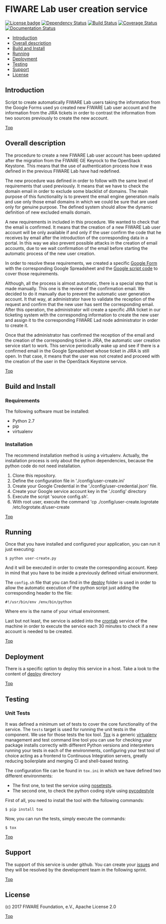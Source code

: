 # <a name="top"></a>FIWARE Lab user creation service
[![License badge](https://img.shields.io/badge/license-Apache_2.0-blue.svg)](https://opensource.org/licenses/Apache-2.0)
[![Dependency Status](https://gemnasium.com/badges/github.com/flopezag/fiware-user-creation.svg)](https://gemnasium.com/github.com/flopezag/fiware-user-creation)
[![Build Status](https://travis-ci.org/flopezag/fiware-user-creation.svg?branch=master)](https://travis-ci.org/flopezag/fiware-user-creation)
[![Coverage Status](https://coveralls.io/repos/github/flopezag/fiware-user-creation/badge.svg)](https://coveralls.io/github/flopezag/fiware-user-creation)
[![Documentation Status](https://readthedocs.org/projects/fiware-user-creation/badge/?version=latest)](http://fiware-user-creation.readthedocs.io/en/latest/?badge=latest)

* [Introduction](#introduction)
* [Overall description](#overall_description)
* [Build and Install](#build-and-install)
* [Running](#running)
* [Deployment](#deployment)
* [Testing](#testing)
* [Support](#support)
* [License](#license)


## Introduction

Script to create automatically FIWARE Lab users taking the information from the Google Forms
used yo created new FIWARE Lab user account and the information from the JIRA tickets in order
to contrast the information from two sources previously to create the new account.

[Top](#top)

## Overall description

The procedure to create a new FIWARE Lab user account has been updated after the migration 
from the FIWARE GE Keyrock to the OpenStack Keystone. This means that the use of authentication 
process how it was defined in the previous FIWARE Lab have had redefined.

The new procedure was defined in order to follow with the same level of requirements that 
used previously. It means that we have to check the domain email in order to exclude some 
blacklist of domains. The main purpose of this functionality is to prevent the email engine 
generation mails and use only those email domains in which we could be sure that are used 
only for genuine purpose. The defined system should allow the dynamic definition of new 
excluded emails domain.

A new requirements in included in this procedure. We wanted to check that the email is 
confirmed. It means that the creation of a new FIWARE Lab user account will be only 
available if and only if the user confirm the code that he receives by email after the 
introduction of the corresponding data in a portal. In this way we also prevent possible 
attacks in the creation of email accounts, due to we wait confirmation of the email 
before starting the automatic process of the new user creation.

In order to resolve these requirements, we created a specific [Google Form](https://docs.google.com/forms/d/e/1FAIpQLSfIz2JxJ8zwytwYG9CJpauYPaOkiJEs88SMqBul9x1UWdzh3w/viewform)
with the corresponding Google Spreadsheet and the [Google script code](scripts/README.md)
to cover those requirements.

Although, all the process is almost automatic, there is a special step that is made 
manually. This one is the review of the confirmation email. We decided to do it manually 
due to prevent the automatic user generation account. It that way, at administrator have 
to validate the reception of the request and confirm that the new user has sent the 
corresponding email. After this operation, the administrator will create a specific JIRA 
ticket in our ticketing system with the corresponding information to create the new user 
and assign it to the corresponding FIWARE Lad node administrator in order to create it.

Once that the administrator has confirmed the reception of the email and the creation of 
the corresponding ticket in JIRA, the automatic user creation service start to work. This 
service periodically wake up and see if there is a confirmed email in the Google Spreadsheet 
whose ticket in JIRA is still open. In that case, it means that the user was not created 
and proceed with the creation of the user in the OpenStack Keystone service.

[Top](#top)

## Build and Install

### Requirements

The following software must be installed:

- Python 2.7
- pip
- virtualenv


### Installation

The recommend installation method is using a virtualenv. Actually, the installation
process is only about the python dependencies, because the python code do not need
installation.

1. Clone this repository.
2. Define the configuration file in './config/user-create.ini'
3. Create your Google Credential in the './config/user-credential.json' file.
4. Create your Google service account key in the './config' directory
6. Execute the script 'source config.sh'.
7. With root user, execute the command 'cp ./config/user-create.logrotate /etc/logrotate.d/user-create

[Top](#top)

## Running

Once that you have installed and configured your application, you can run it just 
executing:

    $ python user-create.py

And it will be executed in order to create the corresponding account. Keep in mind 
that you have to be inside a previously defined virtual environment.

The ``config.sh`` file that you can find in the [deploy](deploy) folder is used in 
order to allow the automatic execution of the python script just adding the corresponding 
header to the file:

    #!/usr/bin/env /env/bin/python

Where env is the name of your virtual environment. 

Last but not least, the service is added into the [crontab](https://manpages.debian.org/jessie/cron/crontab.5.en.html) 
service of the machine in order to execute the service each 30 minutes to check if a 
new account is needed to be created.

[Top](#top)

## Deployment

There is a specific option to deploy this service in a host. Take a look to the content
of [deploy](deploy/README.md) directory

[Top](#top)

## Testing

### Unit Tests

It was defined a minimum set of tests to cover the core functionality of the service. 
The ``tests`` target is used for running the unit tests in the component. We use for 
those tests the tox tool. [Tox](https://tox.readthedocs.io/en/latest/) is a generic 
[virtualenv](https://pypi.python.org/pypi/virtualenv) management and test command 
line tool you can use for checking your package installs correctly with different 
Python versions and interpreters running your tests in each of the environments, 
configuring your test tool of choice acting as a frontend to Continuous Integration 
servers, greatly reducing boilerplate and merging CI and shell-based testing.

The configuration file can be found in ``tox.ini`` in which we have defined two 
different environments:
* The first one, to test the service using [nosetests](http://nose.readthedocs.io/en/latest/).
* The second one, to check the python coding style using [pycodestyle](https://pycodestyle.readthedocs.io/en/latest/)

First of all, you need to install the tool with the following commands:

    $ pip install tox

Now, you can run the tests, simply execute the commands:

    $ tox


[Top](#top)

## Support

The support of this service is under github. You can create your [issues](https://github.com/flopezag/fiware-user-creation/issues/new)
and they will be resolved by the development team in the following sprint.

[Top](#top)

## License

\(c) 2017 FIWARE Foundation, e.V., Apache License 2.0

[Top](#top)

